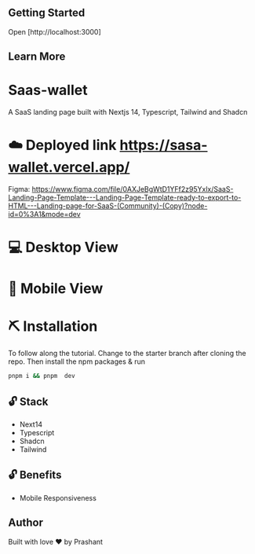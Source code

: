 ## Getting Started

Open [http://localhost:3000]

## Learn More

# Saas-wallet

A SaaS landing page built with Nextjs 14, Typescript, Tailwind and Shadcn

# ☁️ Deployed link https://sasa-wallet.vercel.app/

Figma: https://www.figma.com/file/0AXJeBgWtD1YFf2z95Yxlx/SaaS-Landing-Page-Template---Landing-Page-Template-ready-to-export-to-HTML---Landing-page-for-SaaS-(Community)-(Copy)?node-id=0%3A1&mode=dev

# 💻 Desktop View

# 📱 Mobile View

# ⛏️ Installation

To follow along the tutorial. Change to the starter branch after cloning the repo.
Then install the npm packages & run

```bash
pnpm i && pnpm  dev
```

## 🔓 Stack

-   Next14
-   Typescript
-   Shadcn
-   Tailwind

## 🔓 Benefits

-   Mobile Responsiveness

## Author

Built with love ❤️ by Prashant
